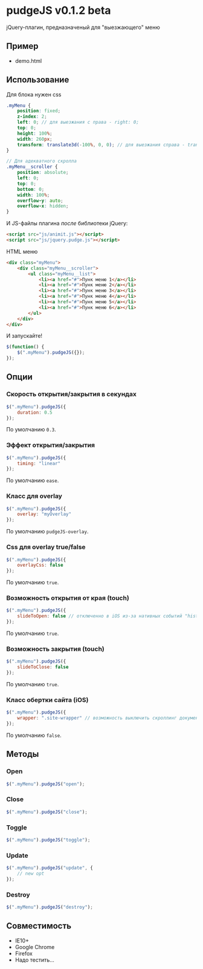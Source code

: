 # pudgeJS v0.1.2 beta

jQuery-плагин, предназначеный для "выезжающего" меню

## Пример

* demo.html

## Использование

Для блока нужен css
```scss
.myMenu {
	position: fixed;
	z-index: 2;
	left: 0; // для выезжания с права - right: 0;
	top: 0;
	height: 100%;
	width: 260px;
	transform: translate3d(-100%, 0, 0); // для выезжания справа - translate3d(100%, 0, 0)
}

// Для адекватного скролла
.myMenu__scroller {
	position: absolute;
	left: 0;
	top: 0;
	bottom: 0;
	width: 100%;
	overflow-y: auto;
	overflow-x: hidden;
}
```

И JS-файлы плагина *после* библиотеки jQuery:
```html
<script src="js/animit.js"></script>
<script src="js/jquery.pudge.js"></script>
```

HTML меню
```html
<div class="myMenu">
	<div class="myMenu__scroller">
		<ul class="myMenu__list">
			<li><a href="#">Пунк меню 1</a></li>
			<li><a href="#">Пунк меню 2</a></li>
			<li><a href="#">Пунк меню 3</a></li>
			<li><a href="#">Пунк меню 4</a></li>
			<li><a href="#">Пунк меню 5</a></li>
			<li><a href="#">Пунк меню 6</a></li>
		</ul>
	</div>
</div>
```

И запускайте!
```javascript
$(function() {
	$(".myMenu").pudgeJS({});
});
```

## Опции

### Скорость открытия/закрытия в секундах

```javascript
$(".myMenu").pudgeJS({
	duration: 0.5
});
```
По умолчанию ```0.3```.

### Эффект открытия/закрытия

```javascript
$(".myMenu").pudgeJS({
	timing: "linear"
});
```
По умолчанию ```ease```.

### Класс для overlay

```javascript
$(".myMenu").pudgeJS({
	overlay: "myOverlay"
});
```
По умолчанию ```pudgeJS-overlay```.

### Css для overlay true/false

```javascript
$(".myMenu").pudgeJS({
	overlayCss: false
});
```
По умолчанию ```true```.

### Возможность открытия от края (touch)

```javascript
$(".myMenu").pudgeJS({
	slideToOpen: false // отключенно в iOS из-за нативных событий "history back"
});
```
По умолчанию ```true```.

### Возможность закрытия (touch)

```javascript
$(".myMenu").pudgeJS({
	slideToClose: false
});
```
По умолчанию ```true```.

### Класс обертки сайта (iOS)

```javascript
$(".myMenu").pudgeJS({
	wrapper: ".site-wrapper" // возможность выключить скроллинг документа на iOS
});
```
По умолчанию ```false```.

## Методы

### Open
```javascript
$(".myMenu").pudgeJS("open");
```

### Close
```javascript
$(".myMenu").pudgeJS("close");
```

### Toggle
```javascript
$(".myMenu").pudgeJS("toggle");
```

### Update
```javascript
$(".myMenu").pudgeJS("update", {
	// new opt
});
```

### Destroy
```javascript
$(".myMenu").pudgeJS("destroy");
```

## Совместимость

* IE10+
* Google Chrome
* Firefox
* Надо тестить...